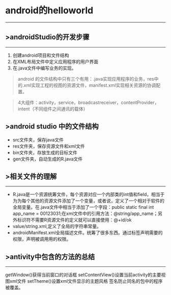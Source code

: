 # android的helloworld

---------

## &gt;androidStudio的开发步骤

-----

1. 创建android项目和文件结构
2. 在XML布局文件中定义应用程序的用户界面
3. 在.java文件中编写业务的实现。

> android 的文件结构中只有三个有用：.java实现应用程序的业务，res中的.xml实现工程的视图的资源文件，manifest.xml实现相关资源的协调配置。

> 4大组件：activity，service，broadcastreceiver，contentProvider，intent（不同组件之间通讯的载体）

## &gt;android studio 中的文件结构
* src文件夹，保存java文件
* res文件夹，保存资源文件和xml文件
* bin文件夹，存放生成的目标文件
* gen文件夹，自动生成的R.java文件

## &gt;相关文件的理解

-----

* R.java是一个资源统筹文件，每个资源对应一个内部类的int值和field，相当于为为每个其他的资源文件添加了一个变量，或者说，定义了一个相对于软件的全局变量。在.java文件中相当于添加了一个字段：public static final int app_name = 00123031;在xml文件中的引用方法：@string/app_name；另外标识符不需要R资源文件的定义就可以直接使用：@+id/ok
* value/string.xml,定义了全局的字符串常量。
* androidManifest.xml全局描述文件。统筹了很多东西。通过<manifest/>标签声明需要的权限，<activity/>声明被调用用的权限。

## &gt;antivity中包含的方法的总结

-----

getWindow()获得当前窗口的对话框
setContentView()设置当前activity的主要视图xml文件
setTheme()设置xml文件显示的主题风格
签名防止同名的包中的程序被覆盖。



